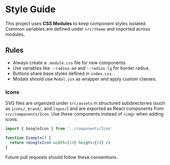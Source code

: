 # Style Guide

This project uses **CSS Modules** to keep component styles isolated.
Common variables are defined under `src/theme` and imported across modules.

## Rules
- Always create a `.module.css` file for new components.
- Use variables like `--radius-md` and `--radius-lg` for border radius.
- Buttons share base styles defined in `index.css`.
- Modals should use `Modal.jsx` as wrapper and apply custom classes.

### Icons
SVG files are organized under `src/assets` in structured subdirectories (such as
`icons/`, `brand/`, and `logos/`) and are exported as React components from
`src/components/Icon`.
Use these components instead of `<img>` when adding icons:

```jsx
import { GoogleIcon } from '../components/Icon'

function Example() {
  return <GoogleIcon width={24} height={24} />
}
```

Future pull requests should follow these conventions.
